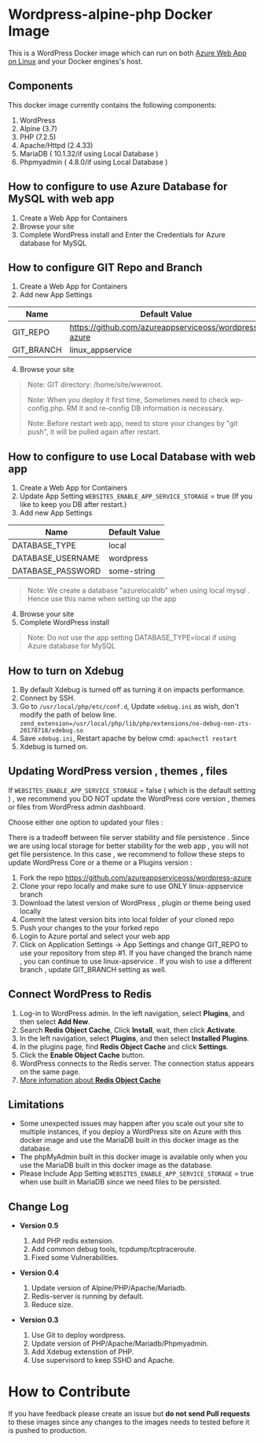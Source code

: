 # Wordpress-alpine-php Docker Image 
This is a WordPress Docker image which can run on both [Azure Web App on Linux](https://docs.microsoft.com/en-us/azure/app-service-web/app-service-linux-intro) and your Docker engines's host.

## Components
This docker image currently contains the following components:

1. WordPress
2. Alpine (3.7)
3. PHP (7.2.5)
4. Apache/Httpd (2.4.33)
5. MariaDB ( 10.1.32/if using Local Database )
6. Phpmyadmin ( 4.8.0/if using Local Database )

## How to configure to use Azure Database for MySQL with web app 
1. Create a Web App for Containers
2. Browse your site
3. Complete WordPress install and Enter the Credentials for Azure database for MySQL 

## How to configure GIT Repo and Branch
1. Create a Web App for Containers 
2. Add new App Settings

Name | Default Value
---- | -------------
GIT_REPO | https://github.com/azureappserviceoss/wordpress-azure
GIT_BRANCH | linux_appservice

4. Browse your site

>Note: GIT directory: /home/site/wwwroot.
>
>Note: When you deploy it first time, Sometimes need to check wp-config.php. RM it and re-config DB information is necessary.
>
>Note: Before restart web app, need to store your changes by "git push", it will be pulled again after restart.
>

## How to configure to use Local Database with web app 
1. Create a Web App for Containers 
2. Update App Setting ```WEBSITES_ENABLE_APP_SERVICE_STORAGE``` = true (If you like to keep you DB after restart.)
3. Add new App Settings 

Name | Default Value
---- | -------------
DATABASE_TYPE | local
DATABASE_USERNAME | wordpress
DATABASE_PASSWORD | some-string
>Note: We create a database "azurelocaldb" when using local mysql . Hence use this name when setting up the app

4. Browse your site 
5. Complete WordPress install

>Note: Do not use the app setting DATABASE_TYPE=local if using Azure database for MySQL

## How to turn on Xdebug
1. By default Xdebug is turned off as turning it on impacts performance.
2. Connect by SSH.
3. Go to ```/usr/local/php/etc/conf.d```,  Update ```xdebug.ini``` as wish, don't modify the path of below line.
```zend_extension=/usr/local/php/lib/php/extensions/no-debug-non-zts-20170718/xdebug.so```
4. Save ```xdebug.ini```, Restart apache by below cmd: 
```apachectl restart```
5. Xdebug is turned on.

## Updating WordPress version , themes , files

If ```WEBSITES_ENABLE_APP_SERVICE_STORAGE``` = false  ( which is the default setting ) , we recommend you DO NOT update the WordPress core version , themes or files from WordPress admin dashboard.

Choose either one option to updated your files :

There is a tradeoff between file server stability and file persistence . Since we are using local storage for better stability for the web app , you will not get file persistence.  In this case , we recommend to follow these steps to update WordPress Core  or a theme or a Plugins version :
1.	Fork the repo https://github.com/azureappserviceoss/wordpress-azure
2.	Clone your repo locally and make sure to use ONLY linux-appservice branch
3.	Download the latest version of WordPress , plugin or theme being used locally
4.	Commit the latest version bits into local folder of your cloned repo
5.	Push your changes to the your forked repo
6.	Login to Azure portal and select your web app
7.	Click on Application Settings -> App Settings and change GIT_REPO to use your repository from step #1. If you have changed the branch name , you can continue to use linux-apservice . If you wish to use a different branch , update GIT_BRANCH setting as well. 

## Connect WordPress to Redis
1. Log-in to WordPress admin. In the left navigation, select **Plugins**, and then select **Add New**.
2. Search **Redis Object Cache**, Click **Install**, wait, then click **Activate**.
3. In the left navigation, select **Plugins**, and then select **Installed Plugins**.
4. In the plugins page, find **Redis Object Cache** and click **Settings**.
5. Click the **Enable Object Cache** button.
6. WordPress connects to the Redis server. The connection status appears on the same page.
7. [More infomation about **Redis Object Cache**](https://wordpress.org/plugins/redis-cache)

## Limitations
- Some unexpected issues may happen after you scale out your site to multiple instances, if you deploy a WordPress site on Azure with this docker image and use the MariaDB built in this docker image as the database.
- The phpMyAdmin built in this docker image is available only when you use the MariaDB built in this docker image as the database.
- Please Include  App Setting ```WEBSITES_ENABLE_APP_SERVICE_STORAGE``` = true  when use built in MariaDB since we need files to be persisted.

## Change Log
- **Version 0.5**
  1. Add PHP redis extension.
  2. Add common debug tools, tcpdump/tcptraceroute.
  3. Fixed some Vulnerabilities.
  
- **Version 0.4**
  1. Update version of Alpine/PHP/Apache/Mariadb.
  2. Redis-server is running by default.
  3. Reduce size.

- **Version 0.3**
  1. Use Git to deploy wordpress.
  2. Update version of PHP/Apache/Mariadb/Phpmyadmin.
  3. Add Xdebug extenstion of PHP.
  4. Use supervisord to keep SSHD and Apache.

# How to Contribute
If you have feedback please create an issue but **do not send Pull requests** to these images since any changes to the images needs to tested before it is pushed to production. 
